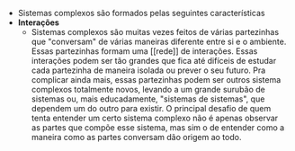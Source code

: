 - Sistemas complexos são formados pelas seguintes características
- **Interações**
	- Sistemas complexos são muitas vezes feitos de várias partezinhas que "conversam" de várias maneiras diferente entre si e o ambiente. Essas partezinhas formam uma [[rede]] de interações. Essas interações podem ser tão grandes que fica até difíceis de estudar cada partezinha de maneira isolada ou prever o seu futuro. Pra complicar ainda mais, essas partezinhas podem ser outros sistema complexos totalmente novos, levando a um grande surubão de sistemas ou, mais educadamente, "sistemas de sistemas", que dependem um do outro para existir. O principal desafio de quem tenta entender um certo sistema complexo não é apenas observar as partes que compõe esse sistema, mas sim o de entender como a maneira como as partes conversam dão origem ao todo.